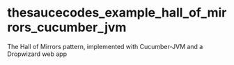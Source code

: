 # thesaucecodes_example_hall_of_mirrors_cucumber_jvm
The Hall of Mirrors pattern, implemented with Cucumber-JVM and a Dropwizard web app
